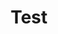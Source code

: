 ---
title: "Test"
pass_percentage: 70
type: "test"
questions:
  - id: "q1"
    text: "What type of service mesh is Linkerd described as?"
    type: "single-answer"
    marks: 2
    options:
      - id: "a"
        text: "Heavy-weight service mesh"
      - id: "b"
        text: "Lightweight service mesh"
        is_correct: true
      - id: "c"
        text: "Enterprise service mesh"
      - id: "d"
        text: "Multi-cluster service mesh"
  - id: "q2"
    text: "What are the key features of Linkerd covered in this course?"
    type: "multiple-answers"
    marks: 2
    options:
      - id: "a"
        text: "Kubernetes integration"
        is_correct: true
      - id: "b"
        text: "Service mesh deployment"
        is_correct: true
      - id: "c"
        text: "Container orchestration"
  - id: "q3"
    text: "What platform is Linkerd designed to work with?"
    type: "short-answer" 
    marks: 2
    correct_answer: "Kubernetes" 
---